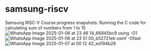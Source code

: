 # samsung-riscv
Samsung RISC-V Course progress snapshots:
Running the C code for calculating sum of numbers from 1 to 15
![WhatsApp Image 2025-01-06 at 23 46 14_66845bc9](https://github.com/user-attachments/assets/3d5caec5-1eb0-44cf-8fbe-cce096d71e84)
using -O1
![WhatsApp Image 2025-01-06 at 23 51 00_b52721eb](https://github.com/user-attachments/assets/c590c538-0c45-4740-b79a-9d6232282702)
usinf -Ofast
![WhatsApp Image 2025-01-07 at 00 12 42_ed194b28](https://github.com/user-attachments/assets/0add99a4-496b-498f-af08-7ac446952d0f)

